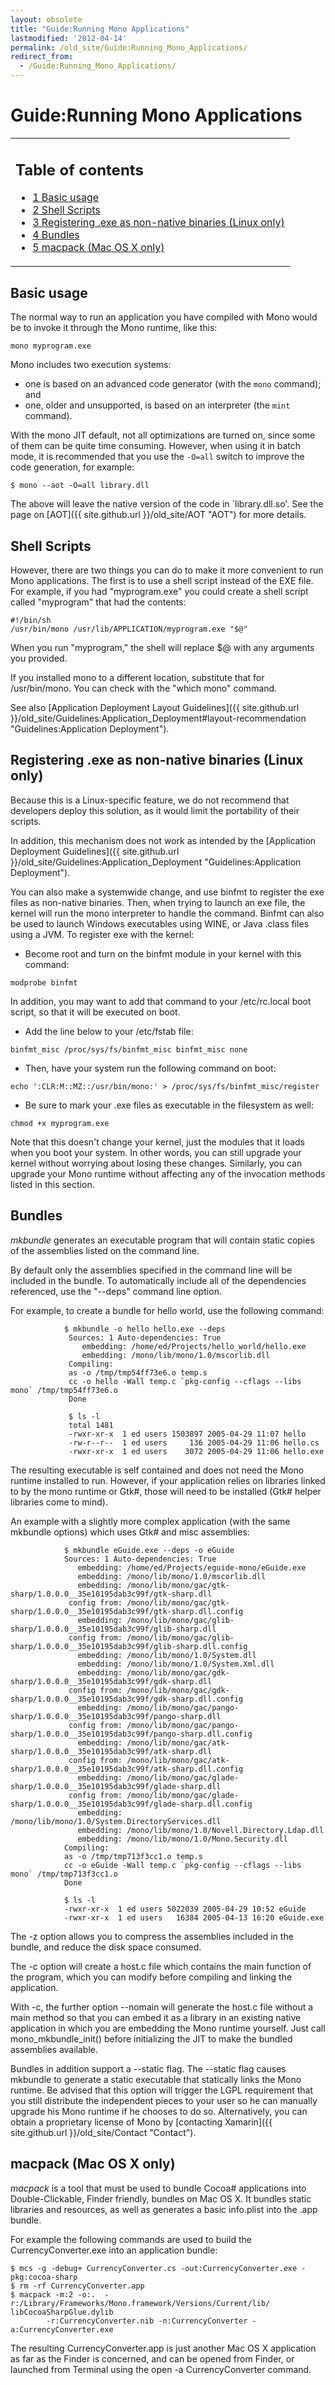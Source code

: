 ```yaml
---
layout: obsolete
title: "Guide:Running Mono Applications"
lastmodified: '2012-04-14'
permalink: /old_site/Guide:Running_Mono_Applications/
redirect_from:
  - /Guide:Running_Mono_Applications/
---
```


Guide:Running Mono Applications
===============================

<table>
<col width="100%" />
<tbody>
<tr class="odd">
<td align="left"><h2>Table of contents</h2>
<ul>
<li><a href="#basic-usage">1 Basic usage</a></li>
<li><a href="#shell-scripts">2 Shell Scripts</a></li>
<li><a href="#registering-exe-as-non-native-binaries-linux-only">3 Registering .exe as non-native binaries (Linux only)</a></li>
<li><a href="#bundles">4 Bundles</a></li>
<li><a href="#macpack-mac-os-x-only">5 macpack (Mac OS X only)</a></li>
</ul></td>
</tr>
</tbody>
</table>

Basic usage
-----------

The normal way to run an application you have compiled with Mono would be to invoke it through the Mono runtime, like this:

    mono myprogram.exe

Mono includes two execution systems:

-   one is based on an advanced code generator (with the `mono` command); and
-   one, older and unsupported, is based on an interpreter (the `mint` command).

With the mono JIT default, not all optimizations are turned on, since some of them can be quite time consuming. However, when using it in batch mode, it is recommended that you use the `-O=all` switch to improve the code generation, for example:

    $ mono --aot -O=all library.dll

The above will leave the native version of the code in \`library.dll.so'. See the page on [AOT]({{ site.github.url }}/old_site/AOT "AOT") for more details.

Shell Scripts
-------------

However, there are two things you can do to make it more convenient to run Mono applications. The first is to use a shell script instead of the EXE file. For example, if you had "myprogram.exe" you could create a shell script called "myprogram" that had the contents:

    #!/bin/sh
    /usr/bin/mono /usr/lib/APPLICATION/myprogram.exe "$@"

When you run "myprogram," the shell will replace \$@ with any arguments you provided.

If you installed mono to a different location, substitute that for /usr/bin/mono. You can check with the "which mono" command.

See also [Application Deployment Layout Guidelines]({{ site.github.url }}/old_site/Guidelines:Application_Deployment#layout-recommendation "Guidelines:Application Deployment").

Registering .exe as non-native binaries (Linux only)
----------------------------------------------------

Because this is a Linux-specific feature, we do not recommend that developers deploy this solution, as it would limit the portability of their scripts.

In addition, this mechanism does not work as intended by the [Application Deployment Guidelines]({{ site.github.url }}/old_site/Guidelines:Application_Deployment "Guidelines:Application Deployment").

You can also make a systemwide change, and use binfmt to register the exe files as non-native binaries. Then, when trying to launch an exe file, the kernel will run the mono interpreter to handle the command. Binfmt can also be used to launch Windows executables using WINE, or Java .class files using a JVM. To register exe with the kernel:

-   Become root and turn on the binfmt module in your kernel with this command:

<!-- -->

    modprobe binfmt

In addition, you may want to add that command to your /etc/rc.local boot script, so that it will be executed on boot.

-   Add the line below to your /etc/fstab file:

<!-- -->

    binfmt_misc /proc/sys/fs/binfmt_misc binfmt_misc none

-   Then, have your system run the following command on boot:

<!-- -->

    echo ':CLR:M::MZ::/usr/bin/mono:' > /proc/sys/fs/binfmt_misc/register

-   Be sure to mark your .exe files as executable in the filesystem as well:

<!-- -->

    chmod +x myprogram.exe

Note that this doesn't change your kernel, just the modules that it loads when you boot your system. In other words, you can still upgrade your kernel without worrying about losing these changes. Similarly, you can upgrade your Mono runtime without affecting any of the invocation methods listed in this section.

Bundles
-------

*mkbundle* generates an executable program that will contain static copies of the assemblies listed on the command line.

By default only the assemblies specified in the command line will be included in the bundle. To automatically include all of the dependencies referenced, use the "--deps" command line option.

For example, to create a bundle for hello world, use the following command:

                $ mkbundle -o hello hello.exe --deps
                 Sources: 1 Auto-dependencies: True
                    embedding: /home/ed/Projects/hello_world/hello.exe
                    embedding: /mono/lib/mono/1.0/mscorlib.dll
                 Compiling:
                 as -o /tmp/tmp54ff73e6.o temp.s
                 cc -o hello -Wall temp.c `pkg-config --cflags --libs mono` /tmp/tmp54ff73e6.o
                 Done

                 $ ls -l
                 total 1481
                 -rwxr-xr-x  1 ed users 1503897 2005-04-29 11:07 hello
                 -rw-r--r--  1 ed users     136 2005-04-29 11:06 hello.cs
                 -rwxr-xr-x  1 ed users    3072 2005-04-29 11:06 hello.exe

The resulting executable is self contained and does not need the Mono runtime installed to run. However, if your application relies on libraries linked to by the mono runtime or Gtk\#, those will need to be installed (Gtk\# helper libraries come to mind).

An example with a slightly more complex application (with the same mkbundle options) which uses Gtk\# and misc assemblies:

                $ mkbundle eGuide.exe --deps -o eGuide
                Sources: 1 Auto-dependencies: True
                   embedding: /home/ed/Projects/eguide-mono/eGuide.exe
                   embedding: /mono/lib/mono/1.0/mscorlib.dll
                   embedding: /mono/lib/mono/gac/gtk-sharp/1.0.0.0__35e10195dab3c99f/gtk-sharp.dll
                 config from: /mono/lib/mono/gac/gtk-sharp/1.0.0.0__35e10195dab3c99f/gtk-sharp.dll.config
                   embedding: /mono/lib/mono/gac/glib-sharp/1.0.0.0__35e10195dab3c99f/glib-sharp.dll
                 config from: /mono/lib/mono/gac/glib-sharp/1.0.0.0__35e10195dab3c99f/glib-sharp.dll.config
                   embedding: /mono/lib/mono/1.0/System.dll
                   embedding: /mono/lib/mono/1.0/System.Xml.dll
                   embedding: /mono/lib/mono/gac/gdk-sharp/1.0.0.0__35e10195dab3c99f/gdk-sharp.dll
                 config from: /mono/lib/mono/gac/gdk-sharp/1.0.0.0__35e10195dab3c99f/gdk-sharp.dll.config
                   embedding: /mono/lib/mono/gac/pango-sharp/1.0.0.0__35e10195dab3c99f/pango-sharp.dll
                 config from: /mono/lib/mono/gac/pango-sharp/1.0.0.0__35e10195dab3c99f/pango-sharp.dll.config
                   embedding: /mono/lib/mono/gac/atk-sharp/1.0.0.0__35e10195dab3c99f/atk-sharp.dll
                 config from: /mono/lib/mono/gac/atk-sharp/1.0.0.0__35e10195dab3c99f/atk-sharp.dll.config
                   embedding: /mono/lib/mono/gac/glade-sharp/1.0.0.0__35e10195dab3c99f/glade-sharp.dll
                 config from: /mono/lib/mono/gac/glade-sharp/1.0.0.0__35e10195dab3c99f/glade-sharp.dll.config
                   embedding: /mono/lib/mono/1.0/System.DirectoryServices.dll
                   embedding: /mono/lib/mono/1.0/Novell.Directory.Ldap.dll
                   embedding: /mono/lib/mono/1.0/Mono.Security.dll
                Compiling:
                as -o /tmp/tmp713f3cc1.o temp.s
                cc -o eGuide -Wall temp.c `pkg-config --cflags --libs mono` /tmp/tmp713f3cc1.o
                Done
                
                $ ls -l
                -rwxr-xr-x  1 ed users 5022039 2005-04-29 10:52 eGuide
                -rwxr-xr-x  1 ed users   16384 2005-04-13 16:20 eGuide.exe

The -z option allows you to compress the assemblies included in the bundle, and reduce the disk space consumed.

The -c option will create a host.c file which contains the main function of the program, which you can modify before compiling and linking the application.

With -c, the further option --nomain will generate the host.c file without a main method so that you can embed it as a library in an existing native application in which you are embedding the Mono runtime yourself. Just call mono\_mkbundle\_init() before initializing the JIT to make the bundled assemblies available.

Bundles in addition support a --static flag. The --static flag causes mkbundle to generate a static executable that statically links the Mono runtime. Be advised that this option will trigger the LGPL requirement that you still distribute the independent pieces to your user so he can manually upgrade his Mono runtime if he chooses to do so. Alternatively, you can obtain a proprietary license of Mono by [contacting Xamarin]({{ site.github.url }}/old_site/Contact "Contact").

macpack (Mac OS X only)
-----------------------

*macpack* is a tool that must be used to bundle Cocoa\# applications into Double-Clickable, Finder friendly, bundles on Mac OS X. It bundles static libraries and resources, as well as generates a basic info.plist into the .app bundle.

For example the following commands are used to build the CurrencyConverter.exe into an application bundle:

    $ mcs -g -debug+ CurrencyConverter.cs -out:CurrencyConverter.exe -pkg:cocoa-sharp
    $ rm -rf CurrencyConverter.app
    $ macpack -m:2 -o:.  -r:/Library/Frameworks/Mono.framework/Versions/Current/lib/ libCocoaSharpGlue.dylib
            -r:CurrencyConverter.nib -n:CurrencyConverter -a:CurrencyConverter.exe

The resulting CurrencyConverter.app is just another Mac OS X application as far as the Finder is concerned, and can be opened from Finder, or launched from Terminal using the open -a CurrencyConverter command.

